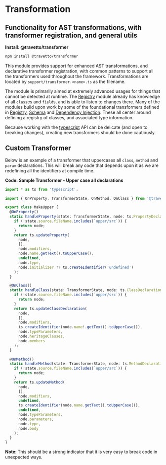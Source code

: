 # Transformation
## Functionality for AST transformations, with transformer registration, and general utils

**Install: @travetto/transformer**
```bash
npm install @travetto/transformer
```

This module provides support for enhanced AST transformations, and declarative transformer registration, with common patterns to support all the transformers used throughout the framework. Transformations are located by `support/transformer.<name>.ts` as the filename. 

The module is primarily aimed at extremely advanced usages for things that cannot be detected at runtime.  The [Registry](https://github.com/travetto/travetto/tree/1.0.0-dev/module/registry "Patterns and utilities for handling registration of metadata and functionality for run-time use") module already has knowledge of all `class`es and `field`s, and is able to listen to changes there.  Many of the modules build upon work by some of the foundational transformers defined in [Registry](https://github.com/travetto/travetto/tree/1.0.0-dev/module/registry "Patterns and utilities for handling registration of metadata and functionality for run-time use"), [Schema](https://github.com/travetto/travetto/tree/1.0.0-dev/module/schema "Data type registry for runtime validation, reflection and binding. ") and [Dependency Injection](https://github.com/travetto/travetto/tree/1.0.0-dev/module/di "Dependency registration/management and injection support.").  These all center around defining a registry of classes, and associated type information.

Because working with the [typescript](https://typescriptlang.org) API can be delicate (and open to breaking changes), creating new transformers should be done cautiously. 

## Custom Transformer

Below is an example of a transformer that uppercases all `class`, `method` and `param` declarations.  This will break any code that depends upon it as we are redefining all the identifiers at compile time.  

**Code: Sample Transformer - Upper case all declarations**
```typescript
import * as ts from 'typescript';

import { OnProperty, TransformerState, OnMethod, OnClass } from '@travetto/transformer';

export class MakeUpper {
  @OnProperty()
  static handleProperty(state: TransformerState, node: ts.PropertyDeclaration) {
    if (!state.source.fileName.includes(`upper/src`)) {
      return node;
    }
    return ts.updateProperty(
      node,
      [],
      node.modifiers,
      node.name.getText().toUpperCase(),
      undefined,
      node.type,
      node.initializer ?? ts.createIdentifier('undefined')
    );
  }

  @OnClass()
  static handleClass(state: TransformerState, node: ts.ClassDeclaration) {
    if (!state.source.fileName.includes(`upper/src`)) {
      return node;
    }
    return ts.updateClassDeclaration(
      node,
      [],
      node.modifiers,
      ts.createIdentifier(node.name!.getText().toUpperCase()),
      node.typeParameters,
      node.heritageClauses,
      node.members
    );
  }

  @OnMethod()
  static handleMethod(state: TransformerState, node: ts.MethodDeclaration) {
    if (!state.source.fileName.includes(`upper/src`)) {
      return node;
    }
    return ts.updateMethod(
      node,
      [],
      node.modifiers,
      undefined,
      ts.createIdentifier(node.name.getText().toUpperCase()),
      undefined,
      node.typeParameters,
      node.parameters,
      node.type,
      node.body
    );
  }
}
```

**Note**: This should be a strong indicator that it is very easy to break code in unexpected ways.
